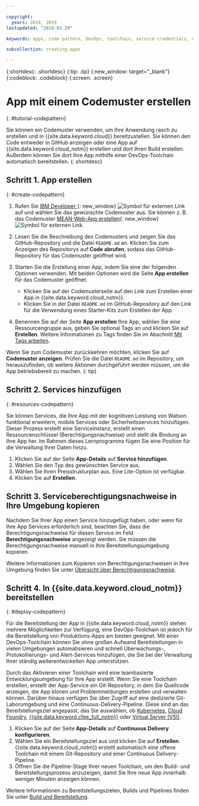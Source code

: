 ```yaml
---

copyright:
  years: 2018, 2019
lastupdated: "2019-03-29"

keywords: apps, code pattern, DevOps, toolchain, service credentials, create app code pattern, app pattern

subcollection: creating-apps

---
```


{:shortdesc: .shortdesc}
{:tip: .tip}
{:new_window: target="_blank"}
{:codeblock: .codeblock}
{:screen: .screen}

# App mit einem Codemuster erstellen
{: #tutorial-codepattern}

Sie können ein Codemuster verwenden, um Ihre Anwendung rasch zu erstellen und in {{site.data.keyword.cloud}} bereitzustellen. Sie können den Code entweder in GitHub anzeigen oder eine App auf {{site.data.keyword.cloud_notm}} erstellen und dort ihren Build erstellen. Außerdem können Sie dort Ihre App mithilfe einer DevOps-Toolchain automatisch bereitstellen.
{: shortdesc}

## Schritt 1. App erstellen
{: #create-codepattern}

1. Rufen Sie [IBM Developer ](https://developer.ibm.com/patterns/){: new_window} ![Symbol für externen Link](../../icons/launch-glyph.svg "Symbol für externen Link") auf und wählen Sie das gewünschte Codemuster aus. Sie können z. B. das Codemuster [MEAN-Web-App erstellen](https://developer.ibm.com/patterns/build-a-mean-web-app/){: new_window} ![Symbol für externen Link](../../icons/launch-glyph.svg "Symbol für externen Link").

2. Lesen Sie die Beschreibung des Codemusters und zeigen Sie das GitHub-Repository und die Datei `README.md` an. Klicken Sie zum Anzeigen des Repositorys auf **Code abrufen**, sodass das GitHub-Repository für das Codemuster geöffnet wird.

3. Starten Sie die Erstellung einer App, indem Sie eine der folgenden Optionen verwenden. Mit beiden Optionen wird die Seite **App erstellen** für das Codemuster geöffnet.
    * Klicken Sie auf der Codemusterseite auf den Link zum Erstellen einer App in {{site.data.keyword.cloud_notm}}. 
    * Klicken Sie in der Datei `README.md` im GitHub-Repository auf den Link für die Verwendung eines Starter-Kits zum Erstellen der App. 

4. Benennen Sie auf der Seite **App erstellen** Ihre App, wählen Sie eine Ressourcengruppe aus, geben Sie optional Tags an und klicken Sie auf **Erstellen**. Weitere Informationen zu Tags finden Sie im Abschnitt [Mit Tags arbeiten](/docs/resources?topic=resources-tag).

  Wenn Sie zum Codemuster zurückkehren möchten, klicken Sie auf **Codemuster anzeigen**. Prüfen Sie die Datei `README.md` im Repository, um herauszufinden, ob weitere Aktionen durchgeführt werden müssen, um die App betriebsbereit zu machen.
  {: tip}

## Schritt 2. Services hinzufügen
{: #resources-codepattern}

Sie können Services, die Ihre App mit der kognitiven Leistung von Watson funktional erweitern, mobile Services oder Sicherheitsservices hinzufügen. Dieser Prozess erstellt eine Serviceinstanz, erstellt einen Ressourcenschlüssel (Berechtigungsnachweise) und stellt die Bindung an Ihre App her. Im Rahmen dieses Lernprogramms fügen Sie eine Position für die Verwaltung Ihrer Daten hinzu.

1. Klicken Sie auf der Seite **App-Details** auf **Service hinzufügen**.
2. Wählen Sie den Typ des gewünschten Service aus. 
3. Wählen Sie Ihren Preisstrukturplan aus. Eine Lite-Option ist verfügbar.
4. Klicken Sie auf **Erstellen**.

## Schritt 3. Serviceberechtigungsnachweise in Ihre Umgebung kopieren

Nachdem Sie Ihrer App einen Service hinzugefügt haben, oder wenn für Ihre App Services erforderlich sind, beachten Sie, dass die Berechtigungsnachweise für diesen Service im Feld **Berechtigungsnachweise** angezeigt werden. Sie müssen die Berechtigungsnachweise manuell in Ihre Bereitstellungsumgebung kopieren.

Weitere Informationen zum Kopieren von Berechtigungsnachweisen in Ihre Umgebung finden Sie unter [Übersicht über Berechtigungsnachweise](/docs/apps?topic=creating-apps-credentials_overview#credentials_overview).

## Schritt 4. In {{site.data.keyword.cloud_notm}} bereitstellen
{: #deploy-codepattern}

Für die Bereitstellung der App in {{site.data.keyword.cloud_notm}} stehen mehrere Möglichkeiten zur Verfügung, eine DevOps-Toolchain ist jedoch für die Bereitstellung von Produktions-Apps am besten geeignet. Mit einer DevOps-Toolchain können Sie ohne großen Aufwand Bereitstellungen in vielen Umgebungen automatisieren und schnell Überwachungs-, Protokollierungs- und Alert-Services hinzufügen, die Sie bei der Verwaltung Ihrer ständig weiterentwickelten App unterstützen.

Durch das Aktivieren einer Toolchain wird eine teambasierte Entwicklungsumgebung für Ihre App erstellt. Wenn Sie eine Toolchain erstellen, erstellt der App-Service ein Git-Repository, in dem Sie Quellcode anzeigen, die App klonen und Problemmeldungen erstellen und verwalten können. Darüber hinaus verfügen Sie über Zugriff auf eine dedizierte Git-Laborumgebung und eine Continuous-Delivery-Pipeline. Diese sind an das Bereitstellungsziel angepasst, das Sie auswählen, ob [Kubernetes](/docs/containers?topic=containers-container_index), [Cloud Foundry](/docs/cloud-foundry-public?topic=cloud-foundry-public-about-cf), [{{site.data.keyword.cfee_full_notm}}](/docs/cloud-foundry?topic=cloud-foundry-about) oder [Virtual Server (VSI)](/docs/vsi?topic=virtual-servers-getting-started-with-virtual-servers).

1. Klicken Sie auf der Seite **App-Details** auf **Continuous Delivery konfigurieren**.
2. Wählen Sie ein Bereitstellungsziel aus und klicken Sie auf **Erstellen**. {{site.data.keyword.cloud_notm}} erstellt automatisch eine offene Toolchain mit einem Git-Repository und einer Continuous Delivery-Pipeline.
3. Öffnen Sie die Pipeline-Stage Ihrer neuen Toolchain, um den Build- und Bereitstellungsprozess anzuzeigen, damit Sie Ihre neue App innerhalb weniger Minuten anzeigen können.

Weitere Informationen zu Bereitstellungszielen, Builds und Pipelines finden Sie unter [Build und Bereitstellung](/docs/services/ContinuousDelivery?topic=ContinuousDelivery-deliverypipeline_build_deploy).
